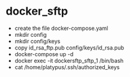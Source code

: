 # docker_sftp

- create the file docker-compose.yaml
- mkdir config
- mkdir config/keys
- copy id_rsa_ftp.pub config/keys/id_rsa.pub
- docker-compose up -d
- docker exec -it dockersftp_sftp_1 /bin/bash
- cat /home/platypus/.ssh/authorized_keys
